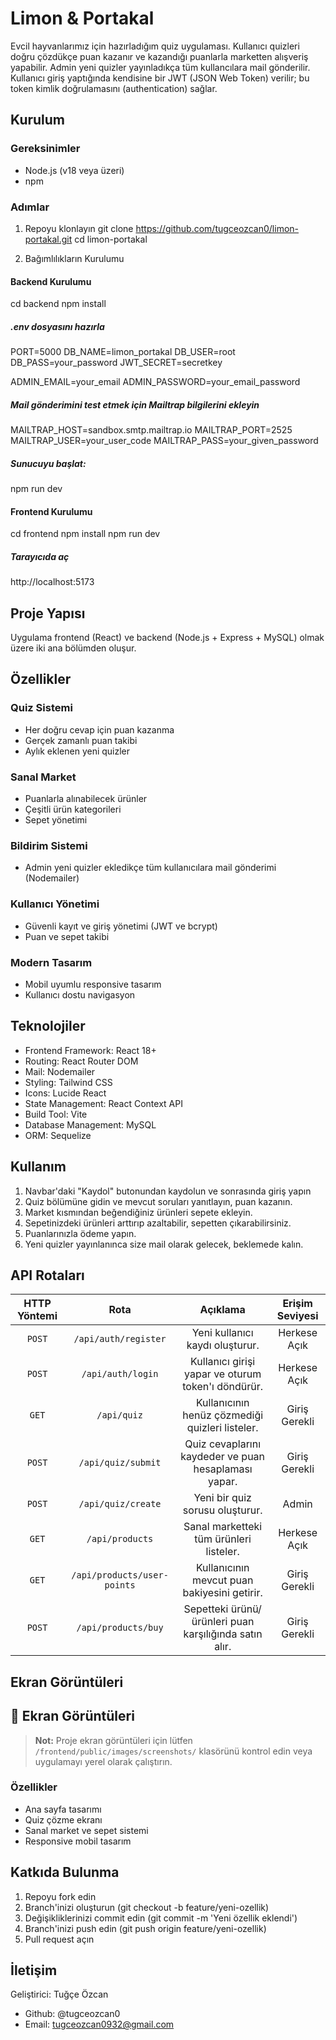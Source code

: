 # Limon & Portakal

Evcil hayvanlarımız için hazırladığım quiz uygulaması. Kullanıcı quizleri doğru çözdükçe puan kazanır ve kazandığı puanlarla marketten alışveriş yapabilir. Admin yeni quizler yayınladıkça tüm kullancılara mail gönderilir. Kullanıcı giriş yaptığında kendisine bir JWT (JSON Web Token) verilir; bu token kimlik doğrulamasını (authentication) sağlar.

## Kurulum

### Gereksinimler
* Node.js (v18 veya üzeri)
* npm

### Adımlar
1. Repoyu klonlayın
git clone https://github.com/tugceozcan0/limon-portakal.git
cd limon-portakal

2. Bağımlılıkların Kurulumu
#### Backend Kurulumu
cd backend
npm install

##### .env dosyasını hazırla
PORT=5000
DB_NAME=limon_portakal
DB_USER=root
DB_PASS=your_password
JWT_SECRET=secretkey

ADMIN_EMAIL=your_email
ADMIN_PASSWORD=your_email_password

##### Mail gönderimini test etmek için Mailtrap bilgilerini ekleyin

MAILTRAP_HOST=sandbox.smtp.mailtrap.io
MAILTRAP_PORT=2525
MAILTRAP_USER=your_user_code
MAILTRAP_PASS=your_given_password

##### Sunucuyu başlat:
npm run dev

#### Frontend Kurulumu
cd frontend
npm install
npm run dev

##### Tarayıcıda aç
http://localhost:5173

## Proje Yapısı
Uygulama frontend (React) ve backend (Node.js + Express + MySQL) olmak üzere iki ana bölümden oluşur.

## Özellikler
### Quiz Sistemi
* Her doğru cevap için puan kazanma
* Gerçek zamanlı puan takibi
* Aylık eklenen yeni quizler

### Sanal Market
* Puanlarla alınabilecek ürünler
* Çeşitli ürün kategorileri 
* Sepet yönetimi

### Bildirim Sistemi
* Admin yeni quizler ekledikçe tüm kullanıcılara mail gönderimi (Nodemailer)

### Kullanıcı Yönetimi
* Güvenli kayıt ve giriş yönetimi (JWT ve bcrypt)
* Puan ve sepet takibi

### Modern Tasarım
* Mobil uyumlu responsive tasarım
* Kullanıcı dostu navigasyon

## Teknolojiler
* Frontend Framework: React 18+
* Routing: React Router DOM
* Mail: Nodemailer
* Styling: Tailwind CSS
* Icons: Lucide React
* State Management: React Context API
* Build Tool: Vite
* Database Management: MySQL
* ORM: Sequelize

## Kullanım
1. Navbar'daki "Kaydol" butonundan kaydolun ve sonrasında giriş yapın
2. Quiz bölümüne gidin ve mevcut soruları yanıtlayın, puan kazanın.
3. Market kısmından beğendiğiniz ürünleri sepete ekleyin.
4. Sepetinizdeki ürünleri arttırıp azaltabilir, sepetten çıkarabilirsiniz.
5. Puanlarınızla ödeme yapın.
6. Yeni quizler yayınlanınca size mail olarak gelecek, beklemede kalın.


## API Rotaları
| HTTP Yöntemi | Rota                        | Açıklama                                               | Erişim Seviyesi |
| :----------: | :--------------------------:| :-----------------------------------------------------:| :--------------:|
| `POST`       | `/api/auth/register`        | Yeni kullanıcı kaydı oluşturur.                        | Herkese Açık    |
| `POST`       | `/api/auth/login`           | Kullanıcı girişi yapar ve oturum token'ı döndürür.     | Herkese Açık    |
| `GET`        | `/api/quiz`                 | Kullanıcının henüz çözmediği quizleri listeler.        | Giriş Gerekli   |
| `POST`       | `/api/quiz/submit`          | Quiz cevaplarını kaydeder ve puan hesaplaması yapar.   | Giriş Gerekli   |
| `POST`       | `/api/quiz/create`          | Yeni bir quiz sorusu oluşturur.                        | Admin           |
| `GET`        | `/api/products`             | Sanal marketteki tüm ürünleri listeler.                | Herkese Açık    |
| `GET`        | `/api/products/user-points` | Kullanıcının mevcut puan bakiyesini getirir.           | Giriş Gerekli   |
| `POST`       | `/api/products/buy`         | Sepetteki ürünü/ürünleri puan karşılığında satın alır. | Giriş Gerekli   |

## Ekran Görüntüleri
## 📸 Ekran Görüntüleri

> **Not:** Proje ekran görüntüleri için lütfen `/frontend/public/images/screenshots/` klasörünü kontrol edin veya uygulamayı yerel olarak çalıştırın.

### Özellikler
- Ana sayfa tasarımı
- Quiz çözme ekranı  
- Sanal market ve sepet sistemi
- Responsive mobil tasarım

## Katkıda Bulunma 
1. Repoyu fork edin
2. Branch'inizi oluşturun (git checkout -b feature/yeni-ozellik)
3. Değişikliklerinizi commit edin (git commit -m 'Yeni özellik eklendi')
4. Branch'inizi push edin (git push origin feature/yeni-ozellik)
5. Pull request açın

## İletişim 
Geliştirici: Tuğçe Özcan
* Github: @tugceozcan0
* Email: tugceozcan0932@gmail.com
